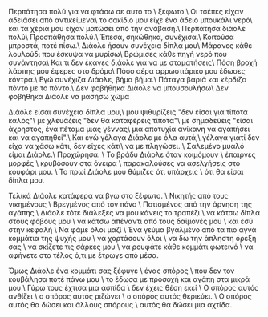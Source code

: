 Περπάτησα πολύ για να φτάσω σε αυτο το \\
ξέφωτο.\\
Οι τσέπες είχαν αδειάσει από αντικείμενα\\
το σακίδιο μου είχε ένα άδειο μπουκάλι νερό\\
και τα χέρια μου είχαν ματώσει από την ανάβαση.\\
Περπάτησα διάολε πολύ\\
Προσπάθησα πολύ.\\
Έπεσα, σηκώθηκα, συνέχισα.\\
Κοιτούσα μπροστά, ποτέ πίσω.\\
Διάολε ήσουν συνέχεια δίπλα μου\\
Μάρανες κάθε λουλούδι που έσκυψα να μυρίσω\\
Βρώμισες κάθε πηγή νερό που συνάντησα\\
Και τι δεν έκανες διάολε για να με σταματήσεις\\
Πόση βροχή λάσπης μου έφερες στο δρόμο\\
Πόσο αέρα αρρωστιάρικο μου έδωσες κόντρα.\\
Εγώ συνέχιζα Διάολε, βήμα βήμα.\\
Πάταγα βαριά και κέρδιζα πόντο με το πόντο.\\
Δεν φοβήθηκα Διάολε να μπουσουλήσω\\
Δεν φοβήθηκα Διάολε να μασήσω χώμα

Διάολε είσαι συνέχεια δίπλα μου,\\
μου ψιθυρίζεις "δεν είσαι για τίποτα καλός"\\
με χλευάζεις "δεν θα καταφέρεις τίποτα"\\
με σημαδεύεις "είσαι άχρηστος, ένα πέταμα μιας γέννας\\
μια αποτυχία ανίκανη να αγαπήσει και να αγαπηθεί".\\
Και εγώ γέλαγα Διάολε με όλα αυτά,\\
γέλαγα γιατί δεν είχα να χάσω κάτι, δεν είχες κάτι\\
να με πληγώσει. \\
Σαλεμένο μυαλό είμαι Διάολε.\\
Προχώρησα. \\
Το βράδυ Διάολε όταν κοιμόμουν \\
έπαιρνες μορφές \\
κρυβόσουν στα όνειρα \\
παρακαλούσες να ασελγήσεις στο κουφάρι μου. \\
Το πρωί Διάολε μου θύμιζες ότι υπάρχεις \\
ότι θα είσαι δίπλα μου. 

Τελικά Διάολε κατάφερα να βγω στο ξέφωτο. \\
Νικητής από τους νικημένους \\
Βρεγμένος από τον πόνο \\
Ποτισμένος από την άρνηση της αγάπης \\
Διάολε τότε διάλεξες να μου κάνεις το τραπέζι \\
να κάτσω δίπλα στους φόβους μου \\
να κάτσω απέναντι από τους δαίμονές μου \\
και εσύ στην κεφαλή \\
Να φάμε όλοι μαζί \\
Ένα γεύμα βγαλμένο από τα πιο αγνά κομμάτια της ψυχής μου \\
να χορτάσουν όλοι \\
να δω την άπληστη όρεξη σας \\
να σκίζετε τις σάρκες μου \\
να ρουφάτε κάθε κομμάτι φωτεινό \\
να αφήνετε στο τέλος ό,τι με έτρωγε από μέσα.

Όμως Διάολε ένα κομμάτι σας ξέφυγε \\
ένας σπόρος \\
που δεν τον κουβάλησα ποτέ πάνω μου \\
το έδωσα με προσοχή και αγάπη στα μικρά μου \\
Γύρω τους έχτισα μια ασπίδα \\
δεν έχεις θέση εκεί \\
Ο σπόρος αυτός ανθίζει \\
ο σπόρος αυτός ριζώνει \\
ο σπόρος αυτός θεριεύει. \\
Ο σπόρος αυτός θα δώσει και άλλους σπόρους \\
αυτός θα δώσει μια αχτίδα. 
